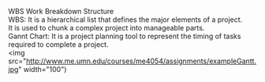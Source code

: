 WBS Work Breakdown Structure  
WBS: It is a hierarchical list that defines the major elements of a project.  
It is used to chunk a complex project into manageable parts.  
Gannt Chart: It is a project planning tool to represent the timing of tasks   
required to complete a project.  
<img src="http://www.me.umn.edu/courses/me4054/assignments/exampleGantt.jpg" width="100")  

